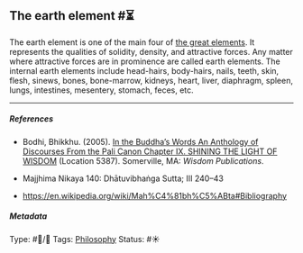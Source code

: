 ## The earth element  #⏳

The earth element is one of the main four of [the great elements](The%20great%20elements.md). It represents the qualities of solidity, density, and attractive forces. Any matter where attractive forces are in prominence are called earth elements. The internal earth elements include head-hairs, body-hairs, nails, teeth, skin, flesh, sinews, bones, bone-marrow, kidneys, heart, liver, diaphragm, spleen, lungs, intestines, mesentery, stomach, feces, etc.

---

##### References

* Bodhi, Bhikkhu. (2005). [In the Buddha’s Words An Anthology of Discourses From the Pali Canon Chapter IX. SHINING THE LIGHT OF WISDOM](In%20the%20Buddha%E2%80%99s%20Words%20An%20Anthology%20of%20Discourses%20From%20the%20Pali%20Canon%20Chapter%20IX.%20SHINING%20THE%20LIGHT%20OF%20WISDOM.md) (Location 5387). Somerville, MA: *Wisdom Publications*.

* Majjhima Nikaya 140: Dhātuvibhaṅga Sutta; III 240–43

* https://en.wikipedia.org/wiki/Mah%C4%81bh%C5%ABta#Bibliography

##### Metadata

Type: #🔵/🔵 
Tags: [Philosophy](Philosophy.md) 
Status: #☀️ 
